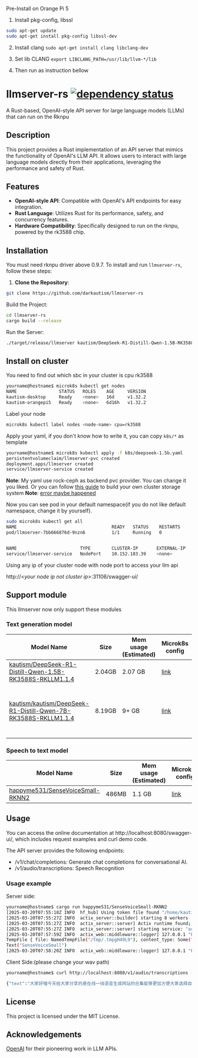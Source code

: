 Pre-Install on Orange Pi 5

1. Install pkg-config, libssl
```bash
sudo apt-get update
sudo apt-get install pkg-config libssl-dev
```

2. Install clang
`sudo apt-get install clang libclang-dev`

3. Set lib CLANG
`export LIBCLANG_PATH=/usr/lib/llvm-*/lib`

5. Then run as instruction bellow

# llmserver-rs [![dependency status](https://deps.rs/repo/github/darkautism/llmserver-rs/status.svg)](https://deps.rs/repo/github/darkautism/llmserver-rs)

A Rust-based, OpenAI-style API server for large language models (LLMs) that can run on the Rknpu

## Description

This project provides a Rust implementation of an API server that mimics the functionality of OpenAI's LLM API. It allows users to interact with large language models directly from their applications, leveraging the performance and safety of Rust.

## Features

- **OpenAI-style API**: Compatible with OpenAI's API endpoints for easy integration.
- **Rust Language**: Utilizes Rust for its performance, safety, and concurrency features.
- **Hardware Compatibility**: Specifically designed to run on the rknpu, powered by the rk3588 chip.

## Installation

You must need rknpu driver above 0.9.7.
To install and run `llmserver-rs`, follow these steps:

1. **Clone the Repository**:
```bash
git clone https://github.com/darkautism/llmserver-rs
```
Build the Project:
```bash
cd llmserver-rs
cargo build --release
```
Run the Server:
```bash
./target/release/llmserver kautism/DeepSeek-R1-Distill-Qwen-1.5B-RK3588S-RKLLM1.1.4
```

## Install on cluster

You need to find out which sbc in your cluster is cpu rk3588

```bash
yourname@hostname$ microk8s kubectl get nodes
NAME                STATUS   ROLES    AGE     VERSION
kautism-desktop     Ready    <none>   16d     v1.32.2
kautism-orangepi5   Ready    <none>   6d16h   v1.32.2
```

Label your node
```bash
microk8s kubectl label nodes <node-name> cpu=rk3588
```

Apply your yaml, if you don't know how to write it, you can copy `k8s/*` as template

```bash
yourname@hostname$ microk8s kubectl apply -f k8s/deepseek-1.5b.yaml
persistentvolumeclaim/llmserver-pvc created
deployment.apps/llmserver created
service/llmserver-service created
```

**Note**: My yaml use rock-ceph as backend pvc provider. You can change it you liked. Or you can follow [this guide](https://microk8s.io/docs/how-to-ceph) to build your own cluster storage system
**Note**: [error maybe happened](https://github.com/canonical/microk8s/issues/4314#issuecomment-1873823537)

Now you can see pod in your default namespace(if you do not like default namespace, change it by yourself).

```bash
sudo microk8s kubectl get all
NAME                                    READY   STATUS    RESTARTS      AGE
pod/llmserver-7bb666876d-9nzn6          1/1     Running   0             37s


NAME                        TYPE        CLUSTER-IP       EXTERNAL-IP   PORT(S)        AGE
service/llmserver-service   NodePort    10.152.183.39    <none>        80:31106/TCP   12m
```

Using any ip of your cluster node with node port to access your llm api

http://*<*your node ip not cluster ip*>*:31106/swagger-ui/

## Support module

This llmserver now only support these modules

### Text generation model

| Model Name | Size | Mem usage (Estimated) | Microk8s config | Notes |
| --- | --- | --- | --- | --- |
| [kautism/DeepSeek-R1-Distill-Qwen-1.5B-RK3588S-RKLLM1.1.4](https://huggingface.co/kautism/DeepSeek-R1-Distill-Qwen-1.5B-RK3588S-RKLLM1.1.4) | 2.04GB | 2.07 GB | [link](k8s/deepseek-1.5b.yaml) | |
| [kautism/kautism/DeepSeek-R1-Distill-Qwen-7B-RK3588S-RKLLM1.1.4](https://huggingface.co/kautism/kautism/DeepSeek-R1-Distill-Qwen-7B-RK3588S-RKLLM1.1.4) | 8.19GB | 9+ GB | [link](k8s/deepseek-7b.yaml) | Only work on Opi 5 16 GB model|

### Speech to text model
| Model Name | Size | Mem usage (Estimated) | Microk8s config | Notes |
| --- | --- | --- | --- | --- |
| [happyme531/SenseVoiceSmall-RKNN2](https://huggingface.co/happyme531/SenseVoiceSmall-RKNN2) | 486MB | 1.1 GB | [link](k8s/sensevoicesmall.yaml) | |



## Usage

You can access the online documentation at http://localhost:8080/swagger-ui/, which includes request examples and curl demo code.

The API server provides the following endpoints:

- /v1/chat/completions: Generate chat completions for conversational AI.
- /v1/audio/transcriptions: Speech Recognition 

### Usage example

Server side:
```Bash
yourname@hostname$ cargo run happyme531/SenseVoiceSmall-RKNN2
[2025-03-20T07:55:18Z INFO  hf_hub] Using token file found "/home/kautism/.cache/huggingface/token"
[2025-03-20T07:55:27Z INFO  actix_server::builder] starting 8 workers
[2025-03-20T07:55:27Z INFO  actix_server::server] Actix runtime found; starting in Actix runtime
[2025-03-20T07:55:27Z INFO  actix_server::server] starting service: "actix-web-service-0.0.0.0:8080", workers: 8, listening on: 0.0.0.0:8080
[2025-03-20T07:57:59Z INFO  actix_web::middleware::logger] 127.0.0.1 "POST /v1/audio/transcriptions HTTP/1.1" 400 150 "-" "curl/8.9.1" 0.017539
TempFile { file: NamedTempFile("/tmp/.tmpgH49L9"), content_type: Some("application/octet-stream"), file_name: Some("output.wav"), size: 1289994 }
Text("SenseVoiceSmall")
[2025-03-20T07:58:20Z INFO  actix_web::middleware::logger] 127.0.0.1 "POST /v1/audio/transcriptions HTTP/1.1" 200 638 "-" "curl/8.9.1" 2.596680
```

Client Side:(please change your wav path)
```Bash
yourname@hostname$ curl http://localhost:8080/v1/audio/transcriptions -H "Content-Type: multipart/form-data"   -F file="@/home/kautism/.cache/huggingface/hub/models--happyme531--SenseVoiceSmall-RKNN2/snapshots/01bc98205905753b7caafd6da25c84fba2490b59/output.wav"   -F model="SenseVoiceSmall"

{"text":"大家好喵今天给大家分享的是在线一线语音生成网站的合集能够更加方便大家选择自己想要生成的角色四进入网站可以看到所有的生成模型都在这里选择你想要深层的角色点击进入就来到我频到了生成的页面在文本框内输入你想要生成的内容然后点击生成就好了另外呢因为每次的生成结果都会更都会有一些不一样的地方如果您觉得第一次的生成效果不好的话可以尝试重新生成也可以稍微调节一下像的住址再生成试试上使用时一定要遵守法律法规不可以损害刷害人的形象哦"}
```

## License
This project is licensed under the MIT License.

## Acknowledgements

[OpenAI](https://platform.openai.com/docs/api-reference) for their pioneering work in LLM APIs.

